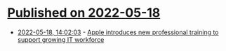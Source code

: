 # [Published on 2022-05-18](index.md)

* [2022-05-18, 14:02:03](https://news.ycombinator.com/item?id=31422884) - [Apple introduces new professional training to support growing IT workforce](https://www.apple.com/newsroom/2022/05/apple-introduces-new-professional-training-to-support-growing-it-workforce/)

